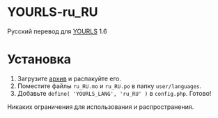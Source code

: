 YOURLS-ru_RU
============

Русский перевод для [YOURLS](https://github.com/YOURLS/YOURLS) 1.6

# Установка
1. Загрузите [архив](https://github.com/nsauk/YOURLS-ru_RU/archive/master.zip) и распакуйте его.
2. Поместите файлы `ru_RU.mo` и `ru_RU.po` в папку `user/languages`.
3. Добавьте `define( 'YOURLS_LANG', 'ru_RU' )` в `config.php`.
Готово!

Никаких ограничения для использования и распространения.
